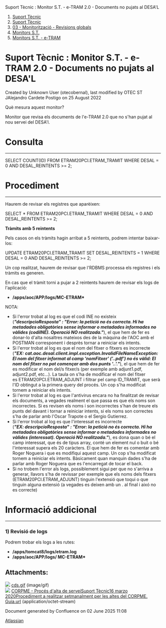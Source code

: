 Suport Tècnic : Monitor S.T. - e-TRAM 2.0 - Documents no pujats al DESA'L  

1.  [Suport Tècnic](index.md)
2.  [Suport Tècnic](13893782.md)
3.  [03 - Monitorització - Revisions globals](26313327.md)
4.  [Monitors S.T.](Monitors-S.T._41522177.md)
5.  [Monitors S.T. - e-TRAM](Monitors-S.T.---e-TRAM_128647227.md)

Suport Tècnic : Monitor S.T. - e-TRAM 2.0 - Documents no pujats al DESA'L
=========================================================================

Created by Unknown User (otecobernal), last modified by OTEC ST JAlejandro Cardete Postigo on 25 August 2022

Què mesura aquest monitor?

Monitor que revisa els documents de l'e-TRAM 2.0 que no s'han pujat al nou servei del DESA'l.

  

**Consulta**
============

* * *

SELECT COUNT(ID)
  FROM ETRAM20PCI.ETRAM\_TRAMIT
 WHERE DESAL = 0
   AND DESAL\_REINTENTS >= 2;

**Procediment**
===============

* * *

Haurem de revisar els registres que aparèixen:

SELECT \*
  FROM ETRAM20PCI.ETRAM\_TRAMIT
 WHERE DESAL = 0
   AND DESAL\_REINTENTS >= 2;

  

**Tràmits amb 5 reintents**

Pels casos on els tràmits hagin arribat a 5 reintents, podrem intentar baixar-los:

UPDATE ETRAM20PCI.ETRAM\_TRAMIT
   SET DESAL\_REINTENTS = 1
 WHERE DESAL = 0
   AND DESAL\_REINTENTS >= 2;

Un cop realitzat, haurem de revisar que l'RDBMS processa els registres i els tràmits es generen.

En cas que el tràmit torni a pujar a 2 reintents haurem de revisar els logs de l'aplicació:

*   **/apps/aoc/APP/logs/MC-ETRAM\***

NOTA:

*   Si l'error trobat al log es que el codi INE no existeix (**_"descripcioResposta" : "Error: la petició no és correcta. Hi ha metadades obligatòries sense informar o metadades informades no vàlides (codiINE). Operació NO realitzada."_**), el que hem de fer es donar-lo d'alta nosaltres mateixos des de la màquina de l'AOC amb el POSTMAN corresponent i desprès tornar a reiniciar els intents. 
*   Si l'error trobat al log es que el nom del fitxer o fitxers es incorrecte (_**"EX:**_ **_cat.aoc.desal.client.impl.exception.InvalidFileNameException: El nom del fitxer informat al camp 'nomFitxer' ('..pdf') no és vàlid: El nom del fitxer no pot començar amb dos punts '..'."_**), el que hem de fer es modificar el nom del/s fitxer/s (per exemple amb adjunt1.pdf, adjunt2.pdf, etc...). La taula on s'ha de modificar el nom del fitxer es ETRAM20PCI.ETRAM\_ADJUNT i filtrar pel camp ID\_TRAMIT, que serà l'ID obtingut a la primera query del procés. Un cop s'ha modificat tornem a reiniciar els intents.
*   Si l'error trobat al log es que l'antivirus encara no ha finalitzat de revisar els documents, a vegades realment el que passa es que els noms son incorrectes. Si es revisen els noms i son incorrectes s'han de treure els punts del davant i tornar a reiniciar intents, si els noms son correctes s'ha de parlar amb l'Oscar Trapote o el Sergio Gutierrez.
*   Si l'error trobat al log es que l'interessat es incorrecte (_**"EX: descripcioResposta" : "Error: la petició no és correcta. Hi ha metadades obligatòries sense informar o metadades informades no vàlides (interessat). Operació NO realitzada.**_**_"_**), es dona quan o bé el camp interessat, que és de tipus array, conté un element nul o buit o bé l'interessat supera els 20 caràcters. El que hem de fer es comentar amb Roger Noguera i que es modifiqui aquest camp. Un cop s'ha modificat tornem a reiniciar els intents. Bàsicament quan manquin dades s'ha de parlar amb Roger Noguera que es l'encarregat de tocar el back.
*   Si no trobem l'error als logs, possiblement sigui per que no s'arriva a generar, llavors s'ha de revissar per exemple que els noms dels fitxers (ETRAM20PCI.ETRAM\_ADJUNT) tinguin l'extensió que toqui o que tinguin alguna extensió (a vegades es deixen amb un . al final i aixó no es correcte)

**Informació addicional**
=========================

* * *

### 1) Revisió de logs

Podrem trobar els logs a les rutes:

*   **/apps/tomcat8/logs/etram.log**
*   **/apps/aoc/APP/logs/ MC-ETRAM\***

  

  

####   
  

####   
  

Attachments:
------------

![](images/icons/bullet_blue.gif) [cds.gif](attachments/64980664/64980665.gif) (image/gif)  
![](images/icons/bullet_blue.gif) [CORPME - Procés d'alta de serveiSuport Tècnic16 marzo 2020Procediment a realitzar setmanalment per les altes del CORPME. Guia.url](attachments/64980664/64980666.url) (application/octet-stream)  

Document generated by Confluence on 02 June 2025 11:08

[Atlassian](http://www.atlassian.com/)
